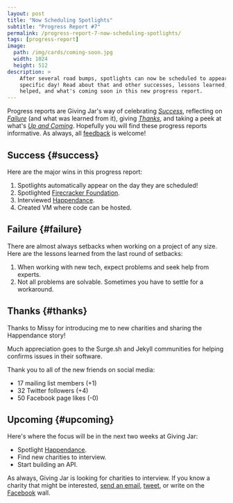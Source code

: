 ```yaml
---
layout: post
title: "Now Scheduling Spotlights"
subtitle: "Progress Report #7"
permalink: /progress-report-7-now-scheduling-spotlights/
tags: [progress-report]
image:
  path: /img/cards/coming-soon.jpg
  width: 1024
  height: 512
description: >
    After several road bumps, spotlights can now be scheduled to appear on a
    specific day! Read about that and other successes, lessons learned, who
    helped, and what's coming soon in this new progress report.
---
```


Progress reports are Giving Jar's way of celebrating *[Success][1]*, reflecting on *[Failure][2]* (and what was learned from it), giving *[Thanks][3]*, and taking a peek at what's *[Up and Coming][4]*. Hopefully you will find these progress reports informative. As always, all [feedback][5] is welcome!

## Success {#success}

Here are the major wins in this progress report:

1. Spotlights automatically appear on the day they are scheduled!
2. Spotlighted [Firecracker Foundation][8].
3. Interviewed [Happendance][9].
4. Created VM where code can be hosted.

## Failure {#failure}

There are almost always setbacks when working on a project of any size. Here are the lessons learned from the last round of setbacks:

1. When working with new tech, expect problems and seek help from experts.
2. Not all problems are solvable. Sometimes you have to settle for a workaround.

## Thanks {#thanks}

Thanks to Missy for introducing me to new charities and sharing the Happendance story!

Much appreciation goes to the Surge.sh and Jekyll communities for helping confirms issues in their software.

Thank you to all of the new friends on social media:

* 17 mailing list members (+1)
* 32 Twitter followers (+4)
* 50 Facebook page likes (-0)

## Upcoming {#upcoming}

Here's where the focus will be in the next two weeks at Giving Jar:

* Spotlight [Happendance][9].
* Find new charities to interview.
* Start building an API.

As always, Giving Jar is looking for charities to interview. If you know a charity that might be interested, [send an email][5], [tweet][6], or write on the [Facebook][7] wall.



[1]: #success "Success Section"
[2]: #failure "Failure Section"
[3]: #thanks "Thanks Section"
[4]: #upcoming "Upcoming Section"
[5]: mailto:hello@givingjar.org "Email Giving Jar"
[6]: https://twitter.com/givingjar "Giving Jar on Twitter"
[7]: https://www.facebook.com/givingjarorg "Giving Jar on Facebook"
[8]: http://blog.givingjar.org/charity-spotlight-firecracker-foundation/ "Firecracker Foundation Spotlight"
[9]: http://happendance.org/ "Happendance Homepage"

